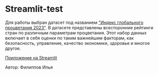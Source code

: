 # Streamlit-test

Для работы выбран датасет под названием ["Индекс глобального процветания 2023"](https://www.kaggle.com/datasets/aaronnorman/2023-global-prosperity-index-w-region-politics/data). В датасете представлены всесторонние рейтинги стран по различным параметрам процветания. Этот набор данных включает в себя оценки по таким важнейшим факторам, как безопасность, управление, качество экономики, здоровье и многое другое.

[Приложение на Streamlit](https://prospero.streamlit.app)

Автор: Филиппов Илья
